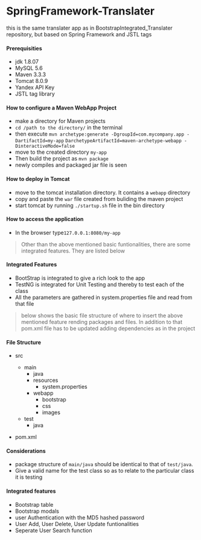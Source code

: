 # SpringFramework-Translater
this is the same translater app as in BootstrapIntegrated_Translater repository, but based on Spring Framework and JSTL tags


#### Prerequisities
- jdk 1.8.07
- MySQL 5.6
- Maven 3.3.3
- Tomcat 8.0.9
- Yandex API Key
- JSTL tag library


#### How to configure a Maven WebApp Project
- make a directory for Maven projects
- `cd /path to the directory/` in the terminal
- then execute `mvn archetype:generate -DgroupId=com.mycompany.app -DartifactId=my-app`
  `DarchetypeArtifactId=maven-archetype-webapp -DinteractiveMode=false`                 
- move to the created directory `my-app`
- Then build the project as `mvn package`
- newly compiles and packaged jar file is seen


#### How to deploy in Tomcat
- move to the tomcat installation directory. It contains a `webapp` directory
- copy and paste the `war` file created from buliding the maven project
- start tomcat by running `./startup.sh` file in the bin directory 

#### How to access the application
- In the browser type`127.0.0.1:8080/my-app`


> Other than the above mentioned basic funtionalities, there are some integrated features. They are listed below

#### Integrated Features
- BootStrap is integrated to give a rich look to the app
- TestNG is integrated for Unit Testing and thereby to test each of the class
- All the parameters are gathered in system.properties file and read from that file

> below shows the basic file structure of where to insert the above mentioned feature rending packages and files. In addition to that pom.xml file has to be updated adding dependencies as in the project

#### File Structure
- src
  * main
      + java
      - resources
          - system.properties  
      - webapp
          - bootstrap
          - css
          - images
  - test
      - java
    
- pom.xml

#### Considerations
- package structure of `main/java` should be identical to that of `test/java`.
- Give a valid name for the test class so as to relate to the particular class it is testing 

#### Integrated features
- Bootstrap table
- Bootstrap modals
- user Authentication with the MD5 hashed password
- User Add, User Delete, User Update funtionalities
- Seperate User Search function
